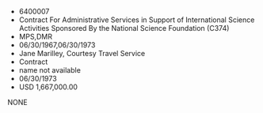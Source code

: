 * 6400007
* Contract For Administrative Services in Support of          International Science Activities Sponsored By the National  Science Foundation (C374)
* MPS,DMR
* 06/30/1967,06/30/1973
* Jane Marilley, Courtesy Travel Service
* Contract
*   name not available
* 06/30/1973
* USD 1,667,000.00

NONE
